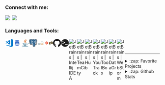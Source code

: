 ### Connect with me:

[<img align="left" width="22px" src="https://cdn.jsdelivr.net/npm/simple-icons@v3/icons/discord.svg" />](https://discord.gg/CZ8pXah)
[<img align="left" width="22px" src="https://cdn.jsdelivr.net/npm/simple-icons@v3/icons/steam.svg" />](https://steamcommunity.com/id/KAMIL0024/)

<br />

### Languages and Tools:

<img align="left" alt="Visual Studio Code" width="26px" src="https://raw.githubusercontent.com/github/explore/80688e429a7d4ef2fca1e82350fe8e3517d3494d/topics/visual-studio-code/visual-studio-code.png" />
<img align="left" alt="SQL" width="26px" src="https://raw.githubusercontent.com/github/explore/80688e429a7d4ef2fca1e82350fe8e3517d3494d/topics/sql/sql.png" />
<img align="left" alt="Java" width="26px" src="https://raw.githubusercontent.com/github/explore/80688e429a7d4ef2fca1e82350fe8e3517d3494d/topics/java/java.png" />
<img align="left" alt="PostgreSQL" width="26px" src="https://raw.githubusercontent.com/github/explore/80688e429a7d4ef2fca1e82350fe8e3517d3494d/topics/postgresql/postgresql.png" />
<img align="left" alt="MySQL" width="26px" src="https://raw.githubusercontent.com/github/explore/80688e429a7d4ef2fca1e82350fe8e3517d3494d/topics/mysql/mysql.png" />
<img align="left" alt="Git" width="26px" src="https://raw.githubusercontent.com/github/explore/80688e429a7d4ef2fca1e82350fe8e3517d3494d/topics/git/git.png" />
<img align="left" alt="GitHub" width="26px" src="https://raw.githubusercontent.com/github/explore/78df643247d429f6cc873026c0622819ad797942/topics/github/github.png" />
<img align="left" alt="Terminal" width="26px" src="https://raw.githubusercontent.com/github/explore/80688e429a7d4ef2fca1e82350fe8e3517d3494d/topics/terminal/terminal.png" />
<img align="left" alt="JetBrains | Intellij IDEA" width="26px" src="https://cdn.jsdelivr.net/npm/simple-icons@3.4.1/icons/intellijidea.svg" />
<img align="left" alt="JetBrains | TeamCity" width="26px" src="https://i0.wp.com/softwaresecured.com/wp-content/uploads/2019/09/Teamcity_Logo.png" />
<img align="left" alt="JetBrains | Hub" width="26px" src="https://resources.jetbrains.com/storage/products/hub/img/meta/hub_logo_300x300.png" />
<img align="left" alt="JetBrains | YouTrack" width="26px" src="https://resources.jetbrains.com/storage/products/youtrack/img/meta/youtrack_logo_300x300.png" />
<img align="left" alt="JetBrains | ToolBox" width="26px" src="https://resources.jetbrains.com/storage/products/toolbox/img/meta/toolbox_logo_300x300.png" />
<img align="left" alt="JetBrains | DataGrip" width="26px" src="https://resources.jetbrains.com/storage/products/webstorm/img/meta/webstorm_logo_300x300.png" />

<img align="left" alt="JetBrains | WebStorm" width="26px" src="https://resources.jetbrains.com/storage/products/webstorm/img/meta/webstorm_logo_300x300.png" />
<br />
<br />

---

<details>
  <summary>:zap: Favorite Projects</summary>
  
<!--START_SECTION:projects-->
1. ❗️ [FratikB0T](https://github.com/fratik/FratikB0T)
2. ❗️ [API for YouTrack](https://github.com/KAMIL0024/YouTrack-API)
3. 🗣️ [P2WB0T](https://github.com/KAMIL0024/P2WB0T)
<!--END_SECTION:projects-->

</details>

<details>
  <summary>:zap: Github Stats</summary>

  <img align="left" alt="KAMIL0024's Github Stats" src="https://github-readme-stats.codestackr.vercel.app/api?username=KAMIL0024&show_icons=true&hide_border=true" />

</details>
